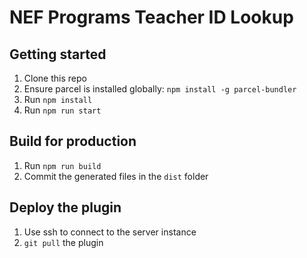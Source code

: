 # NEF Programs Teacher ID Lookup

## Getting started

1. Clone this repo
1. Ensure parcel is installed globally: `npm install -g parcel-bundler`
1. Run `npm install`
1. Run `npm run start`

## Build for production

1. Run `npm run build`
1. Commit the generated files in the `dist` folder

## Deploy the plugin

1. Use ssh to connect to the server instance
1. `git pull` the plugin
